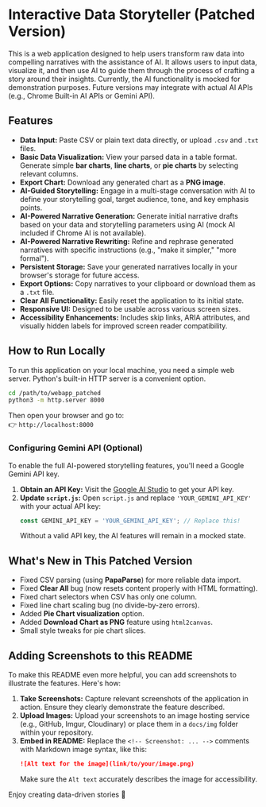 # Interactive Data Storyteller (Patched Version)

This is a web application designed to help users transform raw data into compelling narratives with the assistance of AI. It allows users to input data, visualize it, and then use AI to guide them through the process of crafting a story around their insights. Currently, the AI functionality is mocked for demonstration purposes. Future versions may integrate with actual AI APIs (e.g., Chrome Built-in AI APIs or Gemini API).

## Features

*   **Data Input:** Paste CSV or plain text data directly, or upload `.csv` and `.txt` files.
    <!-- Screenshot: Show the 'Input Your Data' section with sample data in the textarea or a file selected. -->
*   **Basic Data Visualization:** View your parsed data in a table format. Generate simple **bar charts**, **line charts**, or **pie charts** by selecting relevant columns.
    <!-- Screenshot: Show the 'Data Preview' table and a generated chart (e.g., a bar chart). -->
*   **Export Chart:** Download any generated chart as a **PNG image**.
    <!-- Screenshot: Show the 'Download Chart' button and perhaps a small visual of a downloaded chart. -->
*   **AI-Guided Storytelling:** Engage in a multi-stage conversation with AI to define your storytelling goal, target audience, tone, and key emphasis points.
    <!-- Screenshot: Show the 'AI Prompts' section with an ongoing conversation. -->
*   **AI-Powered Narrative Generation:** Generate initial narrative drafts based on your data and storytelling parameters using AI (mock AI included if Chrome AI is not available).
    <!-- Screenshot: Show the 'Generated Narrative' section with a generated narrative. -->
*   **AI-Powered Narrative Rewriting:** Refine and rephrase generated narratives with specific instructions (e.g., "make it simpler," "more formal").
*   **Persistent Storage:** Save your generated narratives locally in your browser's storage for future access.
    <!-- Screenshot: Show the 'Saved Narratives' section with a few saved narratives listed. -->
*   **Export Options:** Copy narratives to your clipboard or download them as a `.txt` file.
*   **Clear All Functionality:** Easily reset the application to its initial state.
*   **Responsive UI:** Designed to be usable across various screen sizes.
*   **Accessibility Enhancements:** Includes skip links, ARIA attributes, and visually hidden labels for improved screen reader compatibility.

## How to Run Locally

To run this application on your local machine, you need a simple web server. Python's built-in HTTP server is a convenient option.

```bash
cd /path/to/webapp_patched
python3 -m http.server 8000
```

Then open your browser and go to:  
👉 `http://localhost:8000`

### Configuring Gemini API (Optional)

To enable the full AI-powered storytelling features, you'll need a Google Gemini API key.

1.  **Obtain an API Key:** Visit the [Google AI Studio](https://aistudio.google.com/) to get your API key.
2.  **Update `script.js`:** Open `script.js` and replace `'YOUR_GEMINI_API_KEY'` with your actual API key:
    ```javascript
    const GEMINI_API_KEY = 'YOUR_GEMINI_API_KEY'; // Replace this!
    ```
    Without a valid API key, the AI features will remain in a mocked state.

## What's New in This Patched Version

* Fixed CSV parsing (using **PapaParse**) for more reliable data import.
* Fixed **Clear All** bug (now resets content properly with HTML formatting).
* Fixed chart selectors when CSV has only one column.
* Fixed line chart scaling bug (no divide-by-zero errors).
* Added **Pie Chart visualization** option.
* Added **Download Chart as PNG** feature using `html2canvas`.
* Small style tweaks for pie chart slices.

## Adding Screenshots to this README

To make this README even more helpful, you can add screenshots to illustrate the features. Here's how:

1.  **Take Screenshots:** Capture relevant screenshots of the application in action. Ensure they clearly demonstrate the feature described.
2.  **Upload Images:** Upload your screenshots to an image hosting service (e.g., GitHub, Imgur, Cloudinary) or place them in a `docs/img` folder within your repository.
3.  **Embed in README:** Replace the `<!-- Screenshot: ... -->` comments with Markdown image syntax, like this:
    ```markdown
    ![Alt text for the image](link/to/your/image.png)
    ```
    Make sure the `Alt text` accurately describes the image for accessibility.

Enjoy creating data-driven stories 🎉

